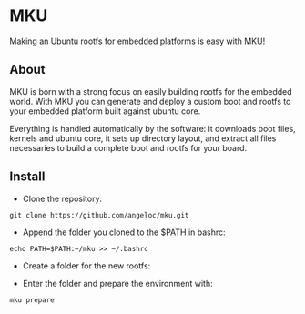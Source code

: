 MKU
===

Making an Ubuntu rootfs for embedded platforms is easy with MKU!

About
-----

MKU is born with a strong focus on easily building rootfs for the embedded world.
With MKU you can generate and deploy a custom boot and rootfs to your embedded platform built against ubuntu core.

Everything is handled automatically by the software: it downloads boot files, kernels and ubuntu core, it sets up directory layout, and extract all files necessaries to build a complete boot and rootfs for your board.

Install
-------

* Clone the repository:
  
`git clone https://github.com/angeloc/mku.git`

* Append the folder you cloned to the $PATH in bashrc:

`echo PATH=$PATH:~/mku >> ~/.bashrc`

* Create a folder for the new rootfs:

* Enter the folder and prepare the environment with:

`mku prepare`

